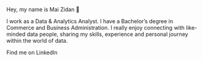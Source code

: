 Hey, my name is Mai Zidan 👋

 I work as a Data & Analytics Analyst. 
I have a Bachelor’s degree in Commerce and Business Administration. 
 I really enjoy connecting with like-minded data people, sharing my skills, experience and personal journey within the world of data.
 
 Find me on LinkedIn 
